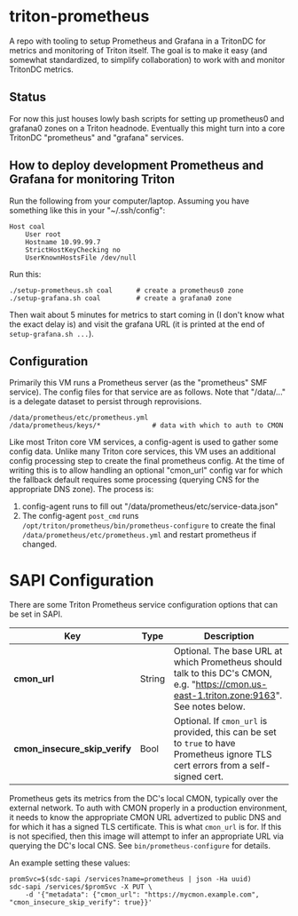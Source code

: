 # triton-prometheus

A repo with tooling to setup Prometheus and Grafana in a TritonDC for metrics
and monitoring of Triton itself. The goal is to make it easy (and somewhat
standardized, to simplify collaboration) to work with and monitor TritonDC
metrics.

## Status

For now this just houses lowly bash scripts for setting up prometheus0
and grafana0 zones on a Triton headnode. Eventually this might turn into a core
TritonDC "prometheus" and "grafana" services.

## How to deploy development Prometheus and Grafana for monitoring Triton

Run the following from your computer/laptop. Assuming you have something like
this in your "~/.ssh/config":

	Host coal
		User root
		Hostname 10.99.99.7
		StrictHostKeyChecking no
		UserKnownHostsFile /dev/null

Run this:

    ./setup-prometheus.sh coal      # create a prometheus0 zone
    ./setup-grafana.sh coal         # create a grafana0 zone

Then wait about 5 minutes for metrics to start coming in (I don't know what
the exact delay is) and visit the grafana URL (it is printed at the end of
`setup-grafana.sh ...`).


## Configuration

Primarily this VM runs a Prometheus server (as the "prometheus" SMF service).
The config files for that service are as follows. Note that "/data/..." is a
delegate dataset to persist through reprovisions.

    /data/prometheus/etc/prometheus.yml
    /data/prometheus/keys/*             # data with which to auth to CMON

Like most Triton core VM services, a config-agent is used to gather some
config data. Unlike many Triton core services, this VM uses an additional
config processing step to create the final prometheus config. At the
time of writing this is to allow handling an optional "cmon_url" config var
for which the fallback default requires some processing (querying CNS for
the appropriate DNS zone). The process is:

1. config-agent runs to fill out "/data/prometheus/etc/service-data.json"
2. The config-agent `post_cmd` runs `/opt/triton/prometheus/bin/prometheus-configure`
   to create the final `/data/prometheus/etc/prometheus.yml` and restart
   prometheus if changed.


# SAPI Configuration

There are some Triton Prometheus service configuration options that can be
set in SAPI.

| Key                              | Type   | Description |
| -------------------------------- | ------ | ----------- |
| **cmon\_url**                    | String | Optional. The base URL at which Prometheus should talk to this DC's CMON, e.g. "https://cmon.us-east-1.triton.zone:9163". See notes below. |
| **cmon\_insecure\_skip\_verify** | Bool   | Optional. If `cmon_url` is provided, this can be set to `true` to have Prometheus ignore TLS cert errors from a self-signed cert. |

Prometheus gets its metrics from the DC's local CMON, typically over the
external network. To auth with CMON properly in a production environment, it
needs to know the appropriate CMON URL advertized to public DNS and for which
it has a signed TLS certificate. This is what `cmon_url` is for. If this is
not specified, then this image will attempt to infer an appropriate URL
via querying the DC's local CNS. See `bin/prometheus-configure` for details.


An example setting these values:

    promSvc=$(sdc-sapi /services?name=prometheus | json -Ha uuid)
    sdc-sapi /services/$promSvc -X PUT \
        -d '{"metadata": {"cmon_url": "https://mycmon.example.com", "cmon_insecure_skip_verify": true}}'

